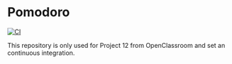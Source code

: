 # Pomodoro

[![CI](https://github.com/iEnzo-G/Pomodoro/actions/workflows/CI.yml/badge.svg)](https://github.com/iEnzo-G/Pomodoro/actions/workflows/CI.yml)


This repository is only used for Project 12 from OpenClassroom and set an continuous integration.
